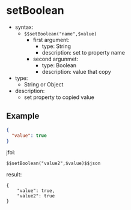 # setBoolean
- syntax:
  - `$$setBoolean("name",$value)`
    - first argument:
      - type: String
      - description: set to property name
    - second argunmet:
      - type: Boolean
      - description: value that copy
- type:
  - String or Object
- description:
  - set property to copied value

## Example
```json
{
  "value": true
}
```

jfol:
```
$$setBoolean("value2",$value)$$json
```

result:
```
{
    "value": true,
    "value2": true
}
```